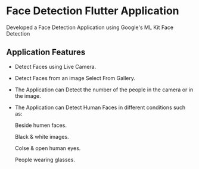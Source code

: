 # Face Detection Flutter Application

Developed a Face Detection Application using Google's ML Kit Face Detection

## Application Features

- Detect Faces using Live Camera.
  
- Detect Faces from an image Select From Gallery.
  
- The Application can Detect the number of the people in the camera or in the image.
  
- The Application can Detect Human Faces in different conditions such as:

  Beside humen faces.

  Black & white images.

  Colse & open human eyes.

  People wearing glasses.
  
  

